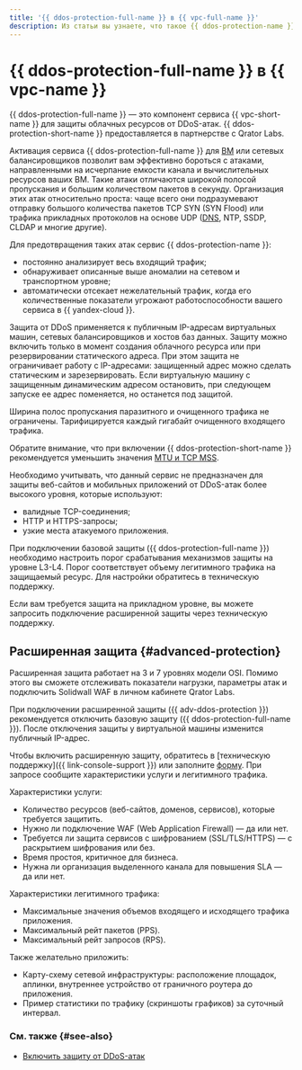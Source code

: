 ```yaml
---
title: '{{ ddos-protection-full-name }} в {{ vpc-full-name }}'
description: Из статьи вы узнаете, что такое {{ ddos-protection-name }} и расширенная защита.
---
```


# {{ ddos-protection-full-name }} в {{ vpc-name }}


{{ ddos-protection-full-name }} — это компонент сервиса {{ vpc-short-name }} для защиты облачных ресурсов от DDoS-атак. {{ ddos-protection-short-name }} предоставляется в партнерстве с Qrator Labs.

Активация сервиса {{ ddos-protection-full-name }} для [ВМ](../../glossary/vm.md) или сетевых балансировщиков позволит вам эффективно бороться с атаками, направленными на исчерпание емкости канала и вычислительных ресурсов ваших ВМ. Такие атаки отличаются широкой полосой пропускания и большим количеством пакетов в секунду. Организация этих атак относительно проста: чаще всего они подразумевают отправку большого количества пакетов TCP SYN (SYN Flood) или трафика прикладных протоколов на основе UDP ([DNS](../../glossary/dns.md), NTP, SSDP, CLDAP и многие другие).

Для предотвращения таких атак сервис {{ ddos-protection-name }}:

* постоянно анализирует весь входящий трафик;
* обнаруживает описанные выше аномалии на сетевом и транспортном уровне;
* автоматически отсекает нежелательный трафик, когда его количественные показатели угрожают работоспособности вашего сервиса в {{ yandex-cloud }}.

Защита от DDoS применяется к публичным IP-адресам виртуальных машин, сетевых балансировщиков и хостов баз данных. Защиту можно включить только в момент создания облачного ресурса или при резервировании статического адреса. При этом защита не ограничивает работу с IP-адресами: защищенный адрес можно сделать статическим и зарезервировать. Если виртуальную машину с защищенным динамическим адресом остановить, при следующем запуске ее адрес поменяется, но останется под защитой.

Ширина полос пропускания паразитного и очищенного трафика не ограничены. Тарифицируется каждый гигабайт очищенного входящего трафика.

Обратите внимание, что при включении {{ ddos-protection-short-name }} рекомендуется уменьшить значения [MTU и TCP MSS](../concepts/mtu-mss.md).

Необходимо учитывать, что данный сервис не предназначен для защиты веб-сайтов и мобильных приложений от DDoS-атак более высокого уровня, которые используют:

* валидные TCP-соединения;
* HTTP и HTTPS-запросы;
* узкие места атакуемого приложения.

При подключении базовой защиты ({{ ddos-protection-full-name }}) необходимо настроить порог срабатывания механизмов защиты на уровне L3-L4. Порог соответствует объему легитимного трафика на защищаемый ресурс. Для настройки обратитесь в техническую поддержку.

Если вам требуется защита на прикладном уровне, вы можете запросить подключение расширенной защиты через техническую поддержку.


## Расширенная защита {#advanced-protection}

Расширенная защита работает на 3 и 7 уровнях модели OSI. Помимо этого вы сможете отслеживать показатели нагрузки, параметры атак и подключить Solidwall WAF в личном кабинете Qrator Labs.

При подключении расширенной защиты ({{ adv-ddos-protection }}) рекомендуется отключить базовую защиту ({{ ddos-protection-full-name }}). После отключения защиты у виртуальной машины изменится публичный IP-адрес.

Чтобы включить расширенную защиту, обратитесь в [техническую поддержку]({{ link-console-support }}) или заполните [форму](/services/ddos-protection#contact-form). При запросе сообщите характеристики услуги и легитимного трафика.

Характеристики услуги:

* Количество ресурсов (веб-сайтов, доменов, сервисов), которые требуется защитить.
* Нужно ли подключение WAF (Web Application Firewall) — да или нет.
* Требуется ли защита сервисов с шифрованием (SSL/TLS/HTTPS) — с раскрытием шифрования или без.
* Время простоя, критичное для бизнеса.
* Нужна ли организация выделенного канала для повышения SLA — да или нет.

Характеристики легитимного трафика:

* Максимальные значения объемов входящего и исходящего трафика приложения.
* Максимальный рейт пакетов (PPS).
* Максимальный рейт запросов (RPS).

Также желательно приложить:

* Карту-схему сетевой инфраструктуры: расположение площадок, аплинки, внутреннее устройство от граничного роутера до приложения.
* Пример статистики по трафику (скриншоты графиков) за суточный интервал.


### См. также {#see-also}

* [Включить защиту от DDoS-атак](../operations/enable-ddos-protection.md)
